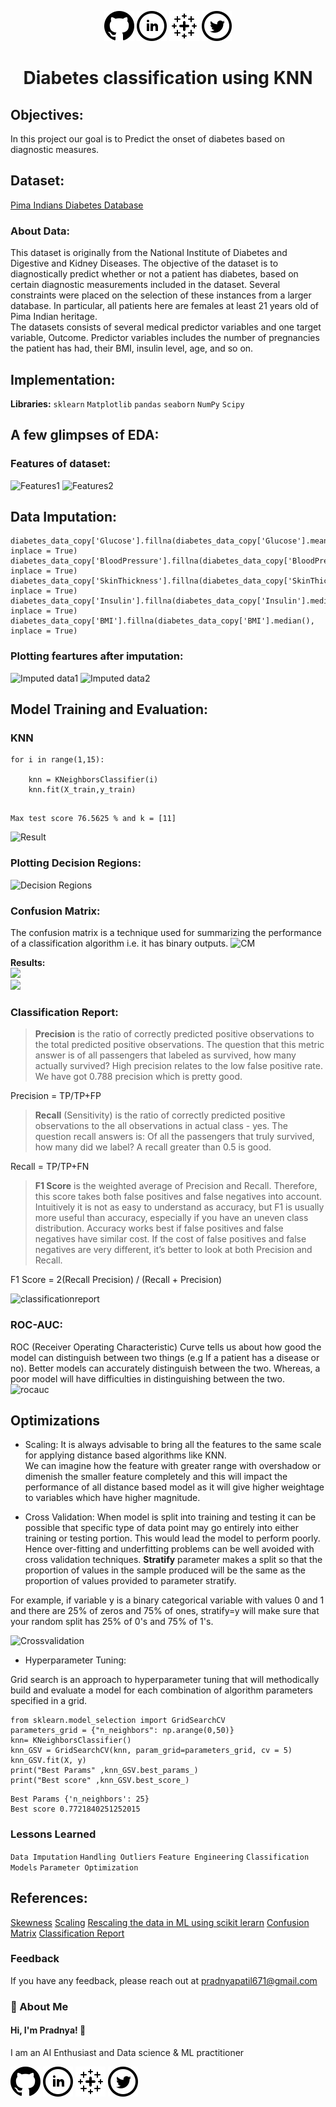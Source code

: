 <div align="center">
  
[1]: https://github.com/Pradnya1208
[2]: https://www.linkedin.com/in/pradnya-patil-b049161ba/
[3]: https://public.tableau.com/app/profile/pradnya.patil3254#!/
[4]: https://twitter.com/Pradnya1208


[![github](https://raw.githubusercontent.com/Pradnya1208/Telecom-Customer-Churn-prediction/c292abd3f9cc647a7edc0061193f1523e9c05e1f/icons/git.svg)][1]
[![linkedin](https://raw.githubusercontent.com/Pradnya1208/Telecom-Customer-Churn-prediction/9f5c4a255972275ced549ea6e34ef35019166944/icons/iconmonstr-linkedin-5.svg)][2]
[![tableau](https://raw.githubusercontent.com/Pradnya1208/Telecom-Customer-Churn-prediction/e257c5d6cf02f13072429935b0828525c601414f/icons/icons8-tableau-software%20(1).svg)][3]
[![twitter](https://raw.githubusercontent.com/Pradnya1208/Telecom-Customer-Churn-prediction/c9f9c5dc4e24eff0143b3056708d24650cbccdde/icons/iconmonstr-twitter-5.svg)][4]

</div>

# <div align="center">Diabetes classification using KNN</div>

## Objectives:
In this project our goal is to Predict the onset of diabetes based on diagnostic measures.
## Dataset:
[Pima Indians Diabetes Database](https://www.kaggle.com/uciml/pima-indians-diabetes-database)

### About Data:
This dataset is originally from the National Institute of Diabetes and Digestive and Kidney Diseases. The objective of the dataset is to diagnostically predict whether or not a patient has diabetes, based on certain diagnostic measurements included in the dataset. Several constraints were placed on the selection of these instances from a larger database. In particular, all patients here are females at least 21 years old of Pima Indian heritage.<br>
The datasets consists of several medical predictor variables and one target variable, Outcome. Predictor variables includes the number of pregnancies the patient has had, their BMI, insulin level, age, and so on.
## Implementation:

**Libraries:** `sklearn` `Matplotlib` `pandas` `seaborn` `NumPy` `Scipy` 


## A few glimpses of EDA:
### Features of dataset:
![Features1](https://github.com/Pradnya1208/Diabetes-classification-using-KNN/blob/main/output/eda1.PNG?raw=true)
![Features2](https://github.com/Pradnya1208/Diabetes-classification-using-KNN/blob/main/output/eda2.PNG?raw=true)


## Data Imputation:
```
diabetes_data_copy['Glucose'].fillna(diabetes_data_copy['Glucose'].mean(), inplace = True)
diabetes_data_copy['BloodPressure'].fillna(diabetes_data_copy['BloodPressure'].mean(), inplace = True)
diabetes_data_copy['SkinThickness'].fillna(diabetes_data_copy['SkinThickness'].median(), inplace = True)
diabetes_data_copy['Insulin'].fillna(diabetes_data_copy['Insulin'].median(), inplace = True)
diabetes_data_copy['BMI'].fillna(diabetes_data_copy['BMI'].median(), inplace = True)
```
### Plotting feartures after imputation:
![Imputed data1](https://github.com/Pradnya1208/Diabetes-classification-using-KNN/blob/main/output/eda_nan1.PNG?raw=true)
![Imputed data2](https://github.com/Pradnya1208/Diabetes-classification-using-KNN/blob/main/output/eda_nan2.PNG?raw=true)



## Model Training and Evaluation:

### KNN
```
for i in range(1,15):

    knn = KNeighborsClassifier(i)
    knn.fit(X_train,y_train)
    
```
```
Max test score 76.5625 % and k = [11]
```
![Result](https://github.com/Pradnya1208/Diabetes-classification-using-KNN/blob/main/output/traintestscore.PNG?raw=true)

### Plotting Decision Regions:
![Decision Regions](https://github.com/Pradnya1208/Diabetes-classification-using-KNN/blob/main/output/Decision%20regions.PNG?raw=true)


### Confusion Matrix:
The confusion matrix is a technique used for summarizing the performance of a classification algorithm i.e. it has binary outputs.
![CM](https://github.com/Pradnya1208/Diabetes-classification-using-KNN/blob/main/output/confusion%20matrix.PNG?raw=true)<br>

**Results:**<br>
<img src = "https://github.com/Pradnya1208/Diabetes-classification-using-KNN/blob/main/output/cMresults.PNG?raw=true">   
<img src = "https://github.com/Pradnya1208/Diabetes-classification-using-KNN/blob/main/output/plotcm.PNG?raw=true">

### Classification Report:
> **Precision** is the ratio of correctly predicted positive observations to the total predicted positive observations. The question that this metric answer is of all passengers that labeled as survived, how many actually survived? High precision relates to the low false positive rate. We have got 0.788 precision which is pretty good.

Precision = TP/TP+FP

> **Recall** (Sensitivity) is the ratio of correctly predicted positive observations to the all observations in actual class - yes. The question recall answers is: Of all the passengers that truly survived, how many did we label? A recall greater than 0.5 is good.

Recall = TP/TP+FN

> **F1 Score** is the weighted average of Precision and Recall. Therefore, this score takes both false positives and false negatives into account. Intuitively it is not as easy to understand as accuracy, but F1 is usually more useful than accuracy, especially if you have an uneven class distribution. Accuracy works best if false positives and false negatives have similar cost. If the cost of false positives and false negatives are very different, it’s better to look at both Precision and Recall.

F1 Score = 2(Recall Precision) / (Recall + Precision)

![classificationreport](https://github.com/Pradnya1208/Diabetes-classification-using-KNN/blob/main/output/classification%20report.PNG?raw=true)

### ROC-AUC:
ROC (Receiver Operating Characteristic) Curve tells us about how good the model can distinguish between two things (e.g If a patient has a disease or no). Better models can accurately distinguish between the two. 
Whereas, a poor model will have difficulties in distinguishing between the two.<br>
![rocauc](https://github.com/Pradnya1208/Diabetes-classification-using-KNN/blob/main/output/rocauc.PNG?raw=true)



## Optimizations

* Scaling:
It is always advisable to bring all the features to the same scale for applying distance based algorithms like KNN.<br>
We can imagine how the feature with greater range with overshadow or dimenish the smaller feature completely and this will impact the performance of all distance based model as it will give higher weightage to variables which have higher magnitude.

* Cross Validation:
When model is split into training and testing it can be possible that specific type of data point may go entirely into either training or testing portion. This would lead the model to perform poorly. Hence over-fitting and underfitting problems can be well avoided with cross validation techniques.
**Stratify** parameter makes a split so that the proportion of values in the sample produced will be the same as the proportion of values provided to parameter stratify.

For example, if variable y is a binary categorical variable with values 0 and 1 and there are 25% of zeros and 75% of ones, stratify=y will make sure that your random split has 25% of 0's and 75% of 1's.

![Crossvalidation](https://github.com/Pradnya1208/Diabetes-classification-using-KNN/blob/main/output/crossvalidation.PNG?raw=true)

* Hyperparameter Tuning:

Grid search is an approach to hyperparameter tuning that will methodically build and evaluate a model for each combination of algorithm parameters specified in a grid.
```
from sklearn.model_selection import GridSearchCV
parameters_grid = {"n_neighbors": np.arange(0,50)}
knn= KNeighborsClassifier()
knn_GSV = GridSearchCV(knn, param_grid=parameters_grid, cv = 5)
knn_GSV.fit(X, y)
print("Best Params" ,knn_GSV.best_params_)
print("Best score" ,knn_GSV.best_score_)
```
```
Best Params {'n_neighbors': 25}
Best score 0.7721840251252015
```

### Lessons Learned

`Data Imputation`
`Handling Outliers`
`Feature Engineering`
`Classification Models`
`Parameter Optimization`
## References:
[Skewness](https://www.statisticshowto.datasciencecentral.com/probability-and-statistics/skewed-distribution/)
[Scaling](https://medium.com/@rrfd/standardize-or-normalize-examples-in-python-e3f174b65dfc)
[Rescaling the data in ML using scikit lerarn](https://machinelearningmastery.com/rescaling-data-for-machine-learning-in-python-with-scikit-learn/)
[Confusion Matrix](https://medium.com/@djocz/confusion-matrix-aint-that-confusing-d29e18403327)
[Classification Report](http://joshlawman.com/metrics-classification-report-breakdown-precision-recall-f1/)

### Feedback

If you have any feedback, please reach out at pradnyapatil671@gmail.com


### 🚀 About Me
#### Hi, I'm Pradnya! 👋
I am an AI Enthusiast and  Data science & ML practitioner

[1]: https://github.com/Pradnya1208
[2]: https://www.linkedin.com/in/pradnya-patil-b049161ba/
[3]: https://public.tableau.com/app/profile/pradnya.patil3254#!/
[4]: https://twitter.com/Pradnya1208


[![github](https://raw.githubusercontent.com/Pradnya1208/Telecom-Customer-Churn-prediction/c292abd3f9cc647a7edc0061193f1523e9c05e1f/icons/git.svg)][1]
[![linkedin](https://raw.githubusercontent.com/Pradnya1208/Telecom-Customer-Churn-prediction/9f5c4a255972275ced549ea6e34ef35019166944/icons/iconmonstr-linkedin-5.svg)][2]
[![tableau](https://raw.githubusercontent.com/Pradnya1208/Telecom-Customer-Churn-prediction/e257c5d6cf02f13072429935b0828525c601414f/icons/icons8-tableau-software%20(1).svg)][3]
[![twitter](https://raw.githubusercontent.com/Pradnya1208/Telecom-Customer-Churn-prediction/c9f9c5dc4e24eff0143b3056708d24650cbccdde/icons/iconmonstr-twitter-5.svg)][4]

